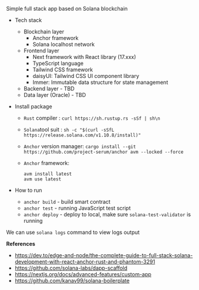 Simple full stack app based on Solana blockchain

- Tech stack
  - Blockchain layer
    + Anchor framework
    + Solana localhost network
  - Frontend layer
    + Next framework with React library (17.xxx)
    + TypeScript language
    + Tailwind CSS framework
    + daisyUI: Tailwind CSS UI component library
    + Immer: Immutable data structure for state management
  - Backend layer - TBD
  - Data layer (Oracle) - TBD

- Install package
  + `Rust` compiler   :  `curl https://sh.rustup.rs -sSf | sh\n`
  + `Solana`tool suit : `sh -c "$(curl -sSfL https://release.solana.com/v1.10.8/install)"`
  + `Anchor` version manager: `cargo install --git https://github.com/project-serum/anchor avm --locked --force
    `
  + `Anchor` framework: 

    ```
    avm install latest
    avm use latest
    ```

- How to run
  + `anchor build` - build smart contract
  + `anchor test` - running JavaScript test script
  + `anchor deploy` - deploy to local, make sure `solana-test-validator` is running
  
We can use `solana logs` command to view logs output

**References**
+ https://dev.to/edge-and-node/the-complete-guide-to-full-stack-solana-development-with-react-anchor-rust-and-phantom-3291
+ https://github.com/solana-labs/dapp-scaffold
+ https://nextjs.org/docs/advanced-features/custom-app
+ https://github.com/kanav99/solana-boilerplate